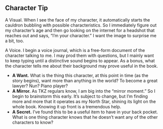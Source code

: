 ## Character Tip

A Visual. When I see the face of my character, it automatically starts the cauldron bubbling with possible characteristics. So I immediately figure out my character’s age and then go looking on the internet for a headshot that reaches out and says, “I’m your character.” I want the image to surprise me a bit, too.

A Voice. I begin a voice journal, which is a free-form document of the character talking to me. I may prod them with questions, but I mainly want to keep typing until a distinctive sound begins to appear. As a bonus, what the character tells me about their background may prove useful in the book.

* **A Want.** What is the thing this character, at this point in time (as the story begins), want more than anything in the world? To become a great lawyer? Nun? Piano player?
* **A Mirror.** As TKZ regulars know, I am big into the “mirror moment.” So I begin to brainstorm this early. It’s subject to change, but I’m finding more and more that it operates as my North Star, shining its light on the whole book. Knowing it up front is a tremendous help.
* **A Secret.** I’ve found this to be a useful item to have in your back pocket. What is one thing character knows that he doesn’t want any of the other characters to know?
